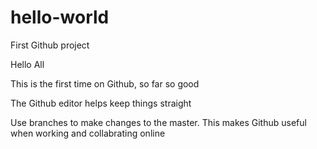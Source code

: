 # hello-world
First Github project

Hello All

This is the first time on Github, so far so good

The Github editor helps keep things straight

Use branches to make changes to the master.
This makes Github useful when working and collabrating online
